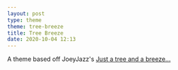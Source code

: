 ```yaml
---
layout: post
type: theme
theme: tree-breeze
title: Tree Breeze
date: 2020-10-04 12:13
---
```


A theme based off JoeyJazz's [Just a tree and a breeze...](https://www.deviantart.com/joeyjazz/art/Just-a-tree-and-a-breeze-782449448)
